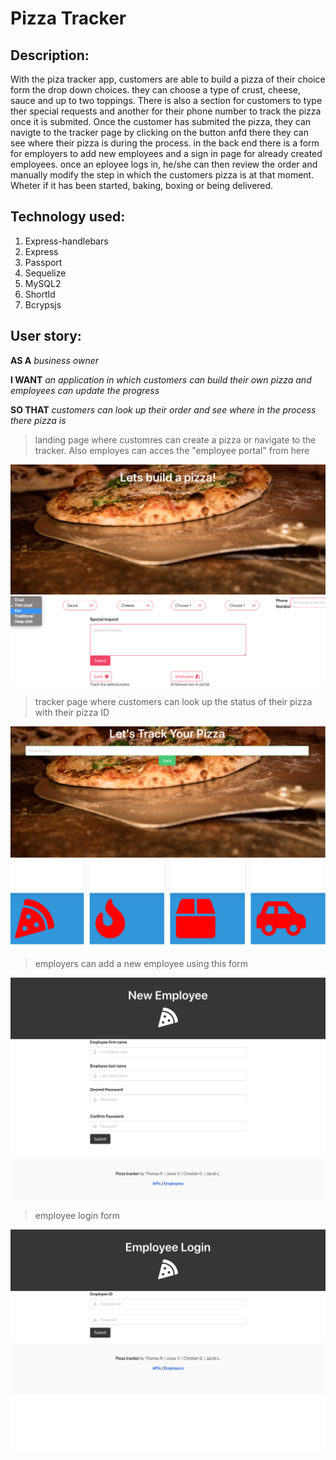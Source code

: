# **Pizza Tracker** 

## Description:
With the piza tracker app, customers are able to build a pizza of their choice form the drop down choices. they can choose a type of crust, cheese, sauce and up to two toppings. There is also a section for customers to type ther special requests and another for their phone number to track the pizza once it is submited. Once the customer has submited the pizza, they can navigte to the tracker page by clicking on the button anfd there they can see where their pizza is during the process. 
in the back end there is a form for employers to add new employees and a sign in page for already created employees. once an eployee logs in, he/she can then review the order and manually modify the step in which the customers pizza is at that moment. Wheter if it has been started, baking, boxing or being delivered. 

## Technology used:
1. Express-handlebars
2. Express
3. Passport
4. Sequelize
5. MySQL2
6. ShortId
7. Bcrypsjs

## User story:
**AS A** _business owner_

**I WANT** _an application in which customers can build their own pizza and employees can update the progress_

**SO THAT** _customers can look up their order and see where in the process there pizza is_

>landing page where customres can create a pizza or navigate to the tracker. Also employes can acces the "employee portal" from here

![pizza builder](assets/images/pizzabuilder.jpg)

>tracker page where customers can look up the status of their pizza with their pizza ID

![pizza tracker](assets/images/tracker.jpg)

>employers can add a new employee using this form

![new employee](assets/images/newEmployee.jpg)

>employee login form

![employee login](assets/images/employeeLogin.jpg)

